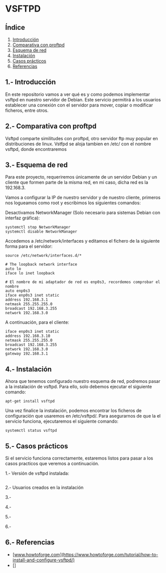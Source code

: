 # VSFTPD
## Índice

1. [Introducción](#int)
2. [Comparativa con proftpd](#com)
3. [Esquema de red](#esq)
4. [Instalación](#ins)
5. [Casos prácticos](#cas)
6. [Referencias](#ref)

<a name="int"></a>
## 1.- Introducción

En este repositorio vamos a ver qué es y como podemos implementar vsftpd en nuestro servidor de Debian. Este servicio permitirá a los usuarios establecer una conexión con el servidor para mover, copiar o modificar ficheros, entre otros.

<a name="com"></a>
## 2.- Comparativa con proftpd

Vsftpd comparte similitudes con proftpd, otro servidor ftp muy popular en distribuciones de linux. Vstfpd se aloja tambien en /etc/ con el nombre vsftpd, donde encontraremos

<a name="esq"></a>
## 3.- Esquema de red

Para este proyecto, requeriremos únicamente de un servidor Debian y un cliente que formen parte de la misma red, en mi caso, dicha red es la 192.168.3.

Vamos a configurar la IP de nuestro servidor y de nuestro cliente, primeros nos logueamos como root y escribimos los siguientes comandos:

Desactivamos NetworkManager (Solo necesario para sistemas Debian con interfaz gráfica):
```
systemctl stop NetworkManager
systemctl disable NetworkManager
```
Accedemos a /etc/network/interfaces y editamos el fichero de la siguiente forma para el servidor:
```
source /etc/network/interfaces.d/*

# The loopback network interface
auto lo
iface lo inet loopback

# El nombre de mi adaptador de red es enp0s3, recordemos comprobar el nombre
auto enp0s3
iface enp0s3 inet static
address 192.168.3.1
netmask 255.255.255.0
broadcast 192.168.3.255
network 192.168.3.0
```
A continuación, para el cliente:
```
iface enp0s3 inet static
address 192.168.3.10
netmask 255.255.255.0
broadcast 192.168.3.255
network 192.168.3.0
gateway 192.168.3.1
```

<a name="ins"></a>
## 4.- Instalación

Ahora que tenemos configurado nuestro esquema de red, podremos pasar a la instalación de vsftpd. Para ello, solo debemos ejecutar el siguiente comando:

```
apt-get install vsftpd
```

Una vez finalice la instalación, podemos encontrar los ficheros de configuración que usaremos en /etc/vsftpd/. Para asegurarnos de que la el servicio funciona, ejecutaremos el siguiente comando:

```
systemctl status vsftpd
```

<a name="cas"></a>
## 5.- Casos prácticos
Si el servicio funciona correctamente, estaremos listos para pasar a los casos practicos que veremos a continuación.

1.- Versión de vsftpd instalada:

```

```

2.- Usuarios creados en la instalación

3.-

4.-

5.-

6.-


<a name="ref"></a>
## 6.- Referencias

- [www.howtoforge.com](https://www.howtoforge.com/tutorial/how-to-install-and-configure-vsftpd/)
- []
